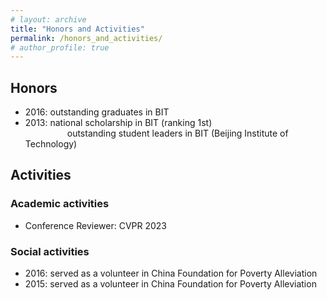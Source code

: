 ```yaml
---
# layout: archive       
title: "Honors and Activities"
permalink: /honors_and_activities/
# author_profile: true
---
```


## Honors
- 2016: outstanding graduates in BIT
- 2013: national scholarship in BIT (ranking 1st)  
        &ensp;&ensp;&ensp;&ensp;&ensp;&ensp;&ensp;&ensp;&ensp; outstanding student leaders in BIT (Beijing Institute of Technology)

## Activities

### Academic activities  

- Conference Reviewer: CVPR 2023  

### Social activities   

- 2016: served as a volunteer in China Foundation for Poverty Alleviation
- 2015: served as a volunteer in China Foundation for Poverty Alleviation